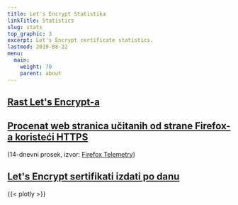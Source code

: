 ```yaml
---
title: Let's Encrypt Statistika
linkTitle: Statistics
slug: stats
top_graphic: 3
excerpt: Let's Encrypt certificate statistics.
lastmod: 2019-08-22
menu:
  main:
    weight: 70
    parent: about
---
```


<div class="figure">
  <h2><a name="growth" href="#growth"
    >Rast Let's Encrypt-a</a></h2>
  <div id="activeUsage" title="Let's Encrypt Growth" class="statsgraph"></div>
</div>

<div class="figure">
  <h2><a name="percent-pageloads" href="#percent-pageloads"
    >Procenat web stranica učitanih od strane Firefox-a koristeći HTTPS</a></h2>
  <p>(14-dnevni prosek, izvor: <a href="https://docs.telemetry.mozilla.org/datasets/other/ssl/reference.html">Firefox Telemetry</a>)</p>
  <div id="pageloadPercent" title="Percentage of Web Pages Loaded by Firefox Using HTTPS" class="statsgraph"></div>
</div>

<div class="figure">
  <h2><a name="daily-issuance" href="#daily-issuance"
    >Let's Encrypt sertifikati izdati po danu</a></h2>
  <div id="issuancePerDay" title="Let's Encrypt Certificates Issued Per Day" class="statsgraph"></div>
</div>

{{< plotly >}}